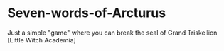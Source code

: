 # Seven-words-of-Arcturus
Just a simple "game" where you can break the seal of Grand Triskellion [Little Witch Academia] 
